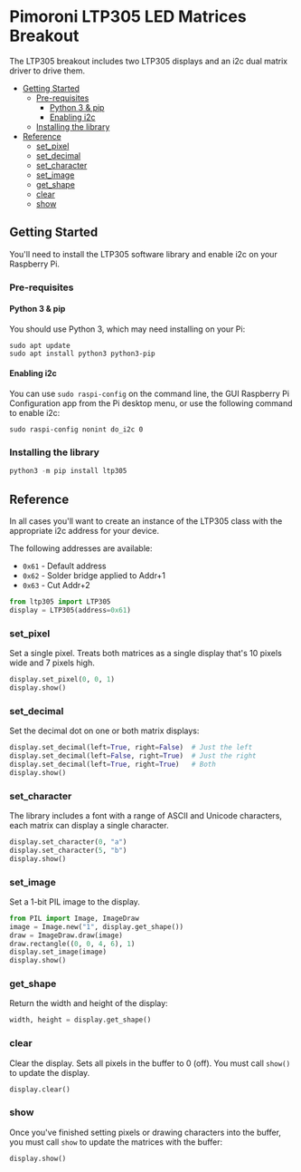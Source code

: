 # Pimoroni LTP305 LED Matrices Breakout <!-- omit in toc -->

The LTP305 breakout includes two LTP305 displays and an i2c dual matrix driver to drive them.

- [Getting Started](#getting-started)
  - [Pre-requisites](#pre-requisites)
    - [Python 3 & pip](#python-3--pip)
    - [Enabling i2c](#enabling-i2c)
  - [Installing the library](#installing-the-library)
- [Reference](#reference)
  - [set_pixel](#set_pixel)
  - [set_decimal](#set_decimal)
  - [set_character](#set_character)
  - [set_image](#set_image)
  - [get_shape](#get_shape)
  - [clear](#clear)
  - [show](#show)

## Getting Started

You'll need to install the LTP305 software library and enable i2c on your Raspberry Pi.

### Pre-requisites

#### Python 3 & pip

You should use Python 3, which may need installing on your Pi:

```
sudo apt update
sudo apt install python3 python3-pip
```

#### Enabling i2c

You can use `sudo raspi-config` on the command line, the GUI Raspberry Pi Configuration app from the Pi desktop menu, or use the following command to enable i2c:

```
sudo raspi-config nonint do_i2c 0
```

### Installing the library

```python
python3 -m pip install ltp305
```

## Reference

In all cases you'll want to create an instance of the LTP305 class with the appropriate i2c address for your device.

The following addresses are available:

* `0x61` - Default address
* `0x62` - Solder bridge applied to Addr+1
* `0x63` - Cut Addr+2

```python
from ltp305 import LTP305
display = LTP305(address=0x61)
```

### set_pixel

Set a single pixel. Treats both matrices as a single display that's 10 pixels wide and 7 pixels high.

```python
display.set_pixel(0, 0, 1)
display.show()
```

### set_decimal

Set the decimal dot on one or both matrix displays:

```python
display.set_decimal(left=True, right=False)  # Just the left
display.set_decimal(left=False, right=True)  # Just the right
display.set_decimal(left=True, right=True)   # Both
display.show()
```

### set_character

The library includes a font with a range of ASCII and Unicode characters, each matrix can display a single character.

```python
display.set_character(0, "a")
display.set_character(5, "b")
display.show()
```

### set_image

Set a 1-bit PIL image to the display.

```python
from PIL import Image, ImageDraw
image = Image.new("1", display.get_shape())
draw = ImageDraw.draw(image)
draw.rectangle((0, 0, 4, 6), 1)
display.set_image(image)
display.show()
```

### get_shape

Return the width and height of the display:

```python
width, height = display.get_shape()
```

### clear

Clear the display. Sets all pixels in the buffer to 0 (off). You must call `show()` to update the display.

```python
display.clear()
```

### show

Once you've finished setting pixels or drawing characters into the buffer, you must call `show` to update the matrices with the buffer:

```python
display.show()
```